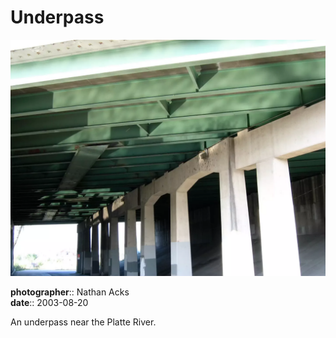 # Underpass

![Light reflected from a nearby river illuminates the steel and concrete of an underpass](assets/2003-08-20-underpass.webp)

**photographer**:: Nathan Acks  
**date**:: 2003-08-20

An underpass near the Platte River.
